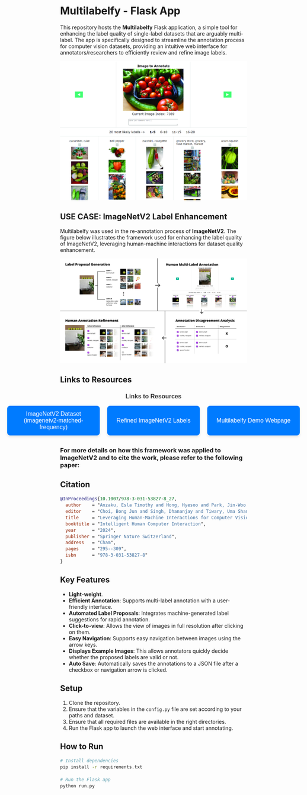 # Multilabelfy - Flask App

This repository hosts the **Multilabelfy** Flask application, a simple tool for enhancing the label quality of single-label datasets that are arguably multi-label. The app is specifically designed to streamline the annotation process for computer vision datasets, providing an intuitive web interface for annotators/researchers to efficiently review and refine image labels.

![Multilabelfy Interface](assets/images/multi_label_website.png)

## USE CASE: ImageNetV2 Label Enhancement

Multilabelfy was used in the re-annotation process of **ImageNetV2**. The figure below illustrates the framework used for enhancing the label quality of ImageNetV2, leveraging human-machine interactions for dataset quality enhancement.

![ImageNetV2 Label Enhancement](assets/images/framework_overview.png)

## Links to Resources

<div style="text-align: center; margin-top: 20px;">
  <h3 style="font-family: Arial, sans-serif; color: #333;">Links to Resources</h3>
  <div style="display: flex; justify-content: center; gap: 20px; margin-top: 10px; margin-bottom: 30px;">
    <a href="https://github.com/modestyachts/ImageNetV2" style="text-decoration: none;">
      <button style="
        background-color: #007BFF; 
        color: white; 
        border: none; 
        border-radius: 8px; 
        padding: 15px; 
        font-size: 16px; 
        font-family: Arial, sans-serif; 
        cursor: pointer; 
        box-shadow: 0px 4px 6px rgba(0, 0, 0, 0.1); 
        transition: transform 0.2s, box-shadow 0.2s; 
        width: 250px; 
        height: 80px; 
        display: flex; 
        justify-content: center; 
        align-items: center; 
        text-align: center;
      "
      onmouseover="this.style.backgroundColor='#0056b3'; this.style.transform='scale(1.05)'; this.style.boxShadow='0px 6px 10px rgba(0, 0, 0, 0.2)';"
      onmouseout="this.style.backgroundColor='#007BFF'; this.style.transform='scale(1)'; this.style.boxShadow='0px 4px 6px rgba(0, 0, 0, 0.1)';">
        ImageNetV2 Dataset <br>(imagenetv2-matched-frequency)
      </button>
    </a>
    <a href="https://www.example.com/refined-imagenetv2-labels" style="text-decoration: none;">
      <button style="
        background-color: #007BFF; 
        color: white; 
        border: none; 
        border-radius: 8px; 
        padding: 15px; 
        font-size: 16px; 
        font-family: Arial, sans-serif; 
        cursor: pointer; 
        box-shadow: 0px 4px 6px rgba(0, 0, 0, 0.1); 
        transition: transform 0.2s, box-shadow 0.2s; 
        width: 250px; 
        height: 80px; 
        display: flex; 
        justify-content: center; 
        align-items: center; 
        text-align: center;
      "
      onmouseover="this.style.backgroundColor='#0056b3'; this.style.transform='scale(1.05)'; this.style.boxShadow='0px 6px 10px rgba(0, 0, 0, 0.2)';"
      onmouseout="this.style.backgroundColor='#007BFF'; this.style.transform='scale(1)'; this.style.boxShadow='0px 4px 6px rgba(0, 0, 0, 0.1)';">
        Refined ImageNetV2 Labels
      </button>
    </a>
    <a href="https://multilabelfy.ngrok.app/demo" style="text-decoration: none;">
      <button style="
        background-color: #007BFF; 
        color: white; 
        border: none; 
        border-radius: 8px; 
        padding: 15px; 
        font-size: 16px; 
        font-family: Arial, sans-serif; 
        cursor: pointer; 
        box-shadow: 0px 4px 6px rgba(0, 0, 0, 0.1); 
        transition: transform 0.2s, box-shadow 0.2s; 
        width: 250px; 
        height: 80px; 
        display: flex; 
        justify-content: center; 
        align-items: center; 
        text-align: center;
      "
      onmouseover="this.style.backgroundColor='#0056b3'; this.style.transform='scale(1.05)'; this.style.boxShadow='0px 6px 10px rgba(0, 0, 0, 0.2)';"
      onmouseout="this.style.backgroundColor='#007BFF'; this.style.transform='scale(1)'; this.style.boxShadow='0px 4px 6px rgba(0, 0, 0, 0.1)';">
        Multilabelfy Demo Webpage
      </button>
    </a>
  </div>
</div>

### For more details on how this framework was applied to ImageNetV2 and to cite the work, please refer to the following paper:

## Citation

```bibtex
@InProceedings{10.1007/978-3-031-53827-8_27,
  author    = "Anzaku, Esla Timothy and Hong, Hyesoo and Park, Jin-Woo and Yang, Wonjun and Kim, Kangmin and Won, JongBum and Herath, Deshika Vinoshani Kumari and Van Messem, Arnout and De Neve, Wesley",
  editor    = "Choi, Bong Jun and Singh, Dhananjay and Tiwary, Uma Shanker and Chung, Wan-Young",
  title     = "Leveraging Human-Machine Interactions for Computer Vision Dataset Quality Enhancement",
  booktitle = "Intelligent Human Computer Interaction",
  year      = "2024",
  publisher = "Springer Nature Switzerland",
  address   = "Cham",
  pages     = "295--309",
  isbn      = "978-3-031-53827-8"
}
```

## Key Features
- **Light-weight**.
- **Efficient Annotation**: Supports multi-label annotation with a user-friendly interface.
- **Automated Label Proposals**: Integrates machine-generated label suggestions for rapid annotation.
- **Click-to-view**: Allows the view of images in full resolution after clicking on them.
- **Easy Navigation**: Supports easy navigation between images using the arrow keys.
- **Displays Example Images**: This allows annotators quickly decide whether the proposed labels are valid or not.
- **Auto Save**: Automatically saves the annotations to a JSON file after a checkbox or navigation arrow is clicked.

## Setup

1. Clone the repository.
2. Ensure that the variables in the `config.py` file are set according to your paths and dataset.
3. Ensure that all required files are available in the right directories.
4. Run the Flask app to launch the web interface and start annotating.

## How to Run

```bash
# Install dependencies
pip install -r requirements.txt

# Run the Flask app
python run.py
```
